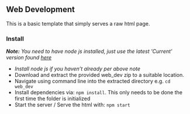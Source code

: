 ## Web Development

This is a basic template that simply serves a raw html page.

### Install

_**Note:** You need to have node js installed, just use the latest 'Current' version found [here](https://nodejs.org/en/)_

- _Install node js if you haven’t already per above note_
- Download and extract the provided web_dev zip to a suitable location.
- Navigate using command line into the extracted directory e.g. `cd web_dev`
- Install dependencies via: `npm install`. This only needs to be done the first time the folder is initialized
- Start the server / Serve the html with: `npm start`


